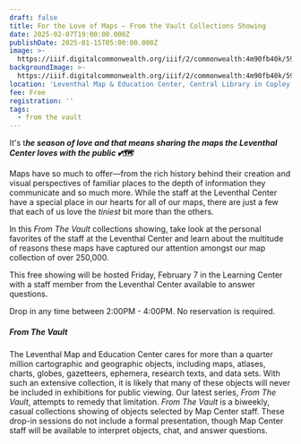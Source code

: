 ```yaml
---
draft: false
title: For the Love of Maps — From the Vault Collections Showing
date: 2025-02-07T19:00:00.000Z
publishDate: 2025-01-15T05:00:00.000Z
image: >-
  https://iiif.digitalcommonwealth.org/iiif/2/commonwealth:4m90fb40k/590,1394,5233,4967/1500,/0/default.jpg
backgroundImage: >-
  https://iiif.digitalcommonwealth.org/iiif/2/commonwealth:4m90fb40k/590,1394,5233,4967/1500,/0/default.jpg
location: 'Leventhal Map & Education Center, Central Library in Copley Square'
fee: Free
registration: ''
tags:
  - from the vault
---
```


It's t***he season of love and that means sharing the maps the Leventhal Center loves with the public 💕🗺️***

Maps have so much to offer—from the rich history behind their creation and visual perspectives of familiar places to the depth of information they communicate and so much more. While the staff at the Leventhal Center have a special place in our hearts for all of our maps, there are just a few that each of us love the *tiniest* bit more than the others. 

In this *From The Vault* collections showing, take look at the personal favorites of the staff at the Leventhal Center and learn about the multitude of reasons these maps have captured our attention amongst our map collection of over 250,000. 

This free showing will be hosted Friday, February 7 in the Learning Center with a staff member from the Leventhal Center available to answer questions.

Drop in any time between 2:00PM - 4:00PM. No reservation is required.

##### ***From The Vault***

The Leventhal Map and Education Center cares for more than a quarter million cartographic and geographic objects, including maps, atlases, charts, globes, gazetteers, ephemera, research texts, and data sets. With such an extensive collection, it is likely that many of these objects will never be included in exhibitions for public viewing. Our latest series, *From The Vault*, attempts to remedy that limitation. *From The Vault* is a biweekly, casual collections showing of objects selected by Map Center staff. These drop-in sessions do not include a formal presentation, though Map Center staff will be available to interpret objects, chat, and answer questions.
